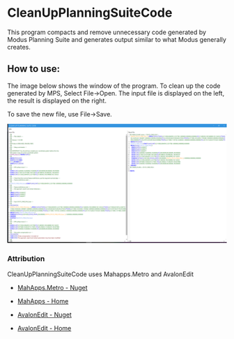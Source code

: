 # CleanUpPlanningSuiteCode

This program compacts and remove unnecessary code generated by Modus Planning Suite and generates output similar to what Modus generally creates.



## How to use:

The image below shows the window of the program. To clean up the code generated by MPS, Select File->Open. The input file is displayed on the left, the result is displayed on the right. 

To save the new file, use File->Save.

![Main Window](./Images/MainWindow.png?raw=true)

### Attribution
CleanUpPlanningSuiteCode uses Mahapps.Metro and AvalonEdit

* [MahApps.Metro - Nuget](https://www.nuget.org/packages/MahApps.Metro/)
* [MahApps - Home](https://mahapps.com/)

* [AvalonEdit - Nuget](https://www.nuget.org/packages/AvalonEdit)
* [AvalonEdit - Home](http://avalonedit.net/)
